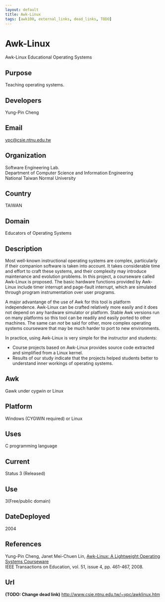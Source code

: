 ```yaml
---
layout: default
title: Awk-Linux
tags: [awk100, external_links, dead_links, TODO]
---
```


# Awk-Linux

Awk-Linux Educational Operating Systems

## Purpose

Teaching operating systems.

## Developers

Yung-Pin Cheng 

## Email

<ypc@csie.ntnu.edu.tw>


## Organization

Software Engineering Lab.  
Department of Computer Science and Information Engineering  
National Taiwan Normal University

## Country
 
TAIWAN

## Domain

Educators of Operating Systems   

## Description

Most well-known instructional operating systems are complex, particularly
if their companion software is taken into account. It takes considerable
time and effort to craft these systems, and their complexity may
introduce maintenance and evolution problems. In this project, a
courseware called Awk-Linux is proposed. The basic hardware functions
provided by Awk-Linux include timer interrupt and page-fault interrupt,
which are simulated through program instrumentation over user programs.

A major advantange of the use of Awk for this tool is platform
independence. Awk-Linux can be crafted relatively more easily and it does
not depend on any hardware simulator or platform. Stable Awk versions run
on many platforms so this tool can be readily and easily ported to other
machines. The same can *not* be said for other, more complex operating
systems courseware that may be much harder to port to new environments.

In practice, using Awk-Linux is very simple for the instructor and
students:

+ Course projects based on Awk-Linux provides source code extracted and
  simplified from a Linux kernel.
+ Results of our study indicate that the projects helped students better
  to understand inner workings of operating systems.

## Awk

Gawk under cygwin or Linux

## Platform

Windows (CYGWIN required) or Linux

## Uses

C programming language

## Current

Status 3 (Released)

##  Use
 
3(Free/public domain) 

## DateDeployed

2004

## References

Yung-Pin Cheng, Janet Mei-Chuen Lin, [Awk-Linux: A Lightweight Operating
Systems Courseware][1]  
IEEE Transactions on Education, vol. 51, issue 4, pp. 461-467, 2008.

## Url

**(TODO: Change dead link)** <http://www.csie.ntnu.edu.tw/~ypc/awklinux.htm>

[1]: http://lawker.googlecode.com/svn/fridge/share/pdf/awklinux.pdf

